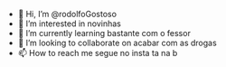 - 👋 Hi, I’m @rodolfoGostoso
- 👀 I’m interested in novinhas 
- 🌱 I’m currently learning bastante com o fessor
- 💞️ I’m looking to collaborate on acabar com as drogas 
- 📫 How to reach me segue no insta ta na b

